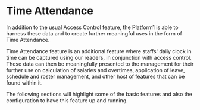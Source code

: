 # Time Attendance

In addition to the usual Access Control feature, the Platform1 is able to harness these data and to create further meaningful uses in the form of Time Attendance. 

Time Attendance feature is an additional feature where staffs' daily clock in time can be captured using our readers, in conjunction with access control. These data can then be meaningfully presented to the management for their further use on calculation of salaries and overtimes, application of leave, schedule and roster management, and other host of features that can be found within it.

The following sections will highlight some of the basic features and also the configuration to have this feature up and running.

